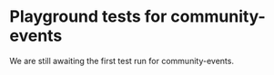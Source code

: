 # Playground tests for community-events
We are still awaiting the first test run for community-events.
